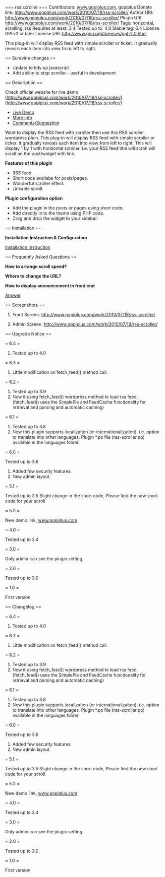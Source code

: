 === rss scroller ===
Contributors: www.gopiplus.com, gopiplus
Donate link: http://www.gopiplus.com/work/2010/07/18/rss-scroller/
Author URI: http://www.gopiplus.com/work/2010/07/18/rss-scroller/
Plugin URI: http://www.gopiplus.com/work/2010/07/18/rss-scroller/
Tags: horizontal, scrolling, rss
Requires at least: 3.4
Tested up to: 4.0
Stable tag: 6.4
License: GPLv2 or later
License URI: http://www.gnu.org/licenses/gpl-2.0.html
	
This plug-in will display RSS feed with simple scroller or ticker. It gradually reveals each item into view from left to right.

== Surevine changes ==

* Update to tidy up javascript
* Add ability to stop scroller - useful in development

== Description ==

Check official website for live demo [http://www.gopiplus.com/work/2010/07/18/rss-scroller/](http://www.gopiplus.com/work/2010/07/18/rss-scroller/)

*   [Live Demo](http://www.gopiplus.com/work/2010/07/18/rss-scroller/)				
*   [More info](http://www.gopiplus.com/work/2010/07/18/rss-scroller/)				
*   [Comments/Suggestion](http://www.gopiplus.com/work/2010/07/18/rss-scroller/)					

Want to display the RSS feed with scroller then use this RSS scroller wordpress pluin. This plug-in will display RSS feed with simple scroller or ticker. It gradually reveals each item into view from left to right. This will display 1 by 1 with horizontal scroller. I.e. your RSS feed title will scroll will scroll on the post/widget with link.		

**Features of this plugin**

*   RSS feed.
*   Short code availabe for posts/pages.
*   Wonderful scroller effect.
*   Linkable scroll.

**Plugin configuration option**

*   Add the plugin in the posts or pages using short code.
*   Add directly in to the theme using PHP code.
*   Drag and drop the widget to your sidebar.

== Installation ==

**Installation Instruction & Configuration**  

[Installation Instruction](http://www.gopiplus.com/work/2010/07/18/rss-scroller/)	

== Frequently Asked Questions ==

**How to arrange scroll speed?**  

**Where to change the URL?**  
	
**How to display announcement in front end**  

[Answer](http://www.gopiplus.com/work/2010/07/18/rss-scroller/)	

== Screenshots ==

1. Front Screen. http://www.gopiplus.com/work/2010/07/18/rss-scroller/

2. Admin Screen. http://www.gopiplus.com/work/2010/07/18/rss-scroller/

== Upgrade Notice ==

= 6.4 =

1. Tested up to 4.0

= 6.3 =

1. Little modification on fetch_feed() method call.

= 6.2 =	 

1. Tested up to 3.9
2. Now it using fetch_feed() wordpress method to load rss feed. (fetch_feed() uses the SimplePie and FeedCache functionality for retrieval and parsing and automatic caching)

= 6.1 =	 

1. Tested up to 3.8
2. Now this plugin supports localization (or internationalization). i.e. option to translate into other languages. 
Plugin *.po file (rss-scroller.po) available in the languages folder.

= 6.0 =	 

Tested up to 3.6
1. Added few security features.
2. New admin layout.

= 5.1 =	 

Tested up to 3.5
Slight change in the short code, Please find the new short code for your scroll

= 5.0 =

New demo link, www.gopiplus.com

= 4.0 =	 

Tested up to 3.4

= 3.0 =	  

Only admin can see the plugin setting.

= 2.0 =	 

Tested up to 3.0

= 1.0 = 	 

First version

== Changelog ==

= 6.4 =

1. Tested up to 4.0

= 6.3 =

1. Little modification on fetch_feed() method call.

= 6.2 =	 

1. Tested up to 3.9
2. Now it using fetch_feed() wordpress method to load rss feed. (fetch_feed() uses the SimplePie and FeedCache functionality for retrieval and parsing and automatic caching)

= 6.1 =	 

1. Tested up to 3.8
2. Now this plugin supports localization (or internationalization). i.e. option to translate into other languages. 
Plugin *.po file (rss-scroller.po) available in the languages folder.

= 6.0 =	 

Tested up to 3.6
1. Added few security features.
2. New admin layout.

= 5.1 =	 

Tested up to 3.5
Slight change in the short code, Please find the new short code for your scroll.

= 5.0 =

New demo link, www.gopiplus.com

= 4.0 =	 

Tested up to 3.4

= 3.0 =	  

Only admin can see the plugin setting.

= 2.0 =	 

Tested up to 3.0

= 1.0 = 	 

First version
